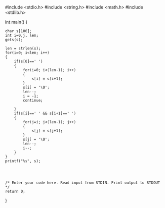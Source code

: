 #include <stdio.h>
#include <string.h>
#include <math.h>
#include <stdlib.h>

int main() {
    
    char s[100];
    int i=0,j, len;
    gets(s);
    
    len = strlen(s);
    for(i=0; i<len; i++)
    {
        if(s[0]==' ')
        {
            for(i=0; i<(len-1); i++)
            {
                s[i] = s[i+1];
            }
            s[i] = '\0';
            len--;
            i = -1;
            continue;
            
        }
        if(s[i]==' ' && s[i+1]==' ')
        {
            for(j=i; j<(len-1); j++)
            {
                s[j] = s[j+1];
            }
            s[j] = '\0';
            len--;
            i--;
        }
    }
    printf("%s", s);
    
    
    

    /* Enter your code here. Read input from STDIN. Print output to STDOUT */    
    return 0;
}
